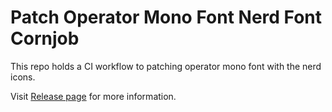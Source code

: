 # Patch Operator Mono Font Nerd Font Cornjob

This repo holds a CI workflow to patching operator mono font with the nerd icons.

Visit [Release page](https://github.com/Innei/patch-operator-mono-nerd-cron/release) for more information.
